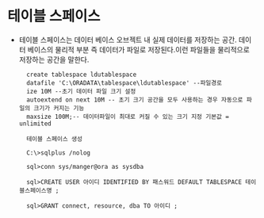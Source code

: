 # 테이블 스페이스

- 테이블 스페이스는 데이터 베이스 오브젝트 내 실제 데이터를 저장하는 공간. 데이터 베이스의 물리적 부분 즉 데이터가 파일로 저장된다.이런 파일들을 물리적으로 저장하는 공간을 말한다.

        create tablespace ldutablespace
        datafile 'C:\ORADATA\tablespace\ldutablespace' --파일경로
        ize 10M --초기 데이터 파일 크기 설정
        autoextend on next 10M -- 초기 크기 공간을 모두 사용하는 경우 자동으로 파일의 크기가 커지는 기능
        maxsize 100M;-- 데이터파일이 최대로 커질 수 있는 크기 지정 기본값 = unlimited

        테이블 스페이스 생성

        C:\>sqlplus /nolog

        sql>conn sys/manger@ora as sysdba

        sql>CREATE USER 아이디 IDENTIFIED BY 패스워드 DEFAULT TABLESPACE 테이블스페이스명 ;

        sql>GRANT connect, resource, dba TO 아이디 ;
